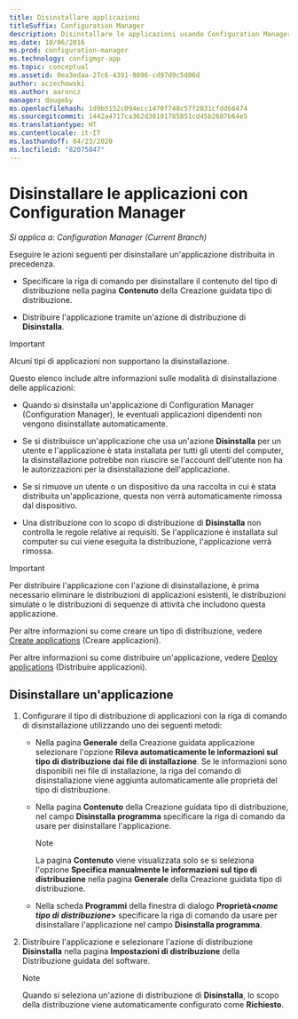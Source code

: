 ```yaml
---
title: Disinstallare applicazioni
titleSuffix: Configuration Manager
description: Disinstallare le applicazioni usando Configuration Manager
ms.date: 10/06/2016
ms.prod: configuration-manager
ms.technology: configmgr-app
ms.topic: conceptual
ms.assetid: 0ea3edaa-27c6-4391-9896-cd97d9c5d06d
author: aczechowski
ms.author: aaroncz
manager: dougeby
ms.openlocfilehash: 1d9b5152c094ecc1470f748c57f2831cfdd66474
ms.sourcegitcommit: 1442a4717ca362d38101785851cd45b2687b64e5
ms.translationtype: HT
ms.contentlocale: it-IT
ms.lasthandoff: 04/23/2020
ms.locfileid: "82075847"
---
```

# <a name="uninstall-applications-with-configuration-manager"></a>Disinstallare le applicazioni con Configuration Manager

*Si applica a: Configuration Manager (Current Branch)*


Eseguire le azioni seguenti per disinstallare un'applicazione distribuita in precedenza.

-   Specificare la riga di comando per disinstallare il contenuto del tipo di distribuzione nella pagina **Contenuto** della Creazione guidata tipo di distribuzione.  

-   Distribuire l'applicazione tramite un'azione di distribuzione di **Disinstalla**.  

> [!IMPORTANT]  
> Alcuni tipi di applicazioni non supportano la disinstallazione.  

 Questo elenco include altre informazioni sulle modalità di disinstallazione delle applicazioni:  

-   Quando si disinstalla un'applicazione di Configuration Manager (Configuration Manager), le eventuali applicazioni dipendenti non vengono disinstallate automaticamente.  

-   Se si distribuisce un'applicazione che usa un'azione **Disinstalla** per un utente e l'applicazione è stata installata per tutti gli utenti del computer, la disinstallazione potrebbe non riuscire se l'account dell'utente non ha le autorizzazioni per la disinstallazione dell'applicazione.  

-   Se si rimuove un utente o un dispositivo da una raccolta in cui è stata distribuita un'applicazione, questa non verrà automaticamente rimossa dal dispositivo.  

-   Una distribuzione con lo scopo di distribuzione di **Disinstalla** non controlla le regole relative ai requisiti. Se l'applicazione è installata sul computer su cui viene eseguita la distribuzione, l'applicazione verrà rimossa.  

> [!IMPORTANT]  
> Per distribuire l'applicazione con l'azione di disinstallazione, è prima necessario eliminare le distribuzioni di applicazioni esistenti, le distribuzioni simulate o le distribuzioni di sequenze di attività che includono questa applicazione. 

 Per altre informazioni su come creare un tipo di distribuzione, vedere [Create applications](../../apps/deploy-use/create-applications.md) (Creare applicazioni).  

 Per altre informazioni su come distribuire un'applicazione, vedere [Deploy applications](../../apps/deploy-use/deploy-applications.md) (Distribuire applicazioni).  

## <a name="uninstall-an-application"></a>Disinstallare un'applicazione  

1.  Configurare il tipo di distribuzione di applicazioni con la riga di comando di disinstallazione utilizzando uno dei seguenti metodi:  

    -   Nella pagina **Generale** della Creazione guidata applicazione selezionare l'opzione **Rileva automaticamente le informazioni sul tipo di distribuzione dai file di installazione**. Se le informazioni sono disponibili nei file di installazione, la riga del comando di disinstallazione viene aggiunta automaticamente alle proprietà del tipo di distribuzione.  

    -   Nella pagina **Contenuto** della Creazione guidata tipo di distribuzione, nel campo **Disinstalla programma** specificare la riga di comando da usare per disinstallare l'applicazione.  

        > [!NOTE]  
        >  La pagina **Contenuto** viene visualizzata solo se si seleziona l'opzione **Specifica manualmente le informazioni sul tipo di distribuzione** nella pagina **Generale** della Creazione guidata tipo di distribuzione.  

    -   Nella scheda **Programmi** della finestra di dialogo **Proprietà<*nome tipo di distribuzione*>**  specificare la riga di comando da usare per disinstallare l'applicazione nel campo **Disinstalla programma**.  

2.  Distribuire l'applicazione e selezionare l'azione di distribuzione **Disinstalla** nella pagina **Impostazioni di distribuzione** della Distribuzione guidata del software.  

    > [!NOTE]  
    >  Quando si seleziona un'azione di distribuzione di **Disinstalla**, lo scopo della distribuzione viene automaticamente configurato come **Richiesto**.  
